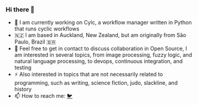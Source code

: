 ### Hi there 👋

- 🔭 I am currently working on Cylc, a workflow manager written in Python that runs cyclic workflows
- 🇳🇿 I am based in Auckland, New Zealand, but am originally from São Paulo, Brazil 🇧🇷
- 👯 Feel free to get in contact to discuss collaboration in Open Source, I am interested in several topics, from image processing, fuzzy logic, and natural language processing, to devops, continuous integration, and testing
- ⚡ Also interested in topics that are not necessarily related to programming, such as writing, science fiction, judo, slackline, and history
- 📫 How to reach me: [🐦](https://twitter.com/kinow/)
